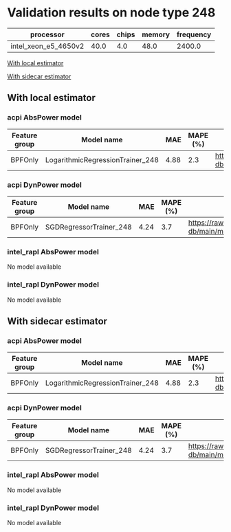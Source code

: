 # Validation results on node type 248

| processor | cores | chips | memory | frequency |
| --- | --- | --- | --- | --- |
| intel_xeon_e5_4650v2 | 40.0 | 4.0 | 48.0 | 2400.0 |

[With local estimator](#with-local-estimator)

[With sidecar estimator](#with-sidecar-estimator)

## With local estimator

### acpi AbsPower model

| Feature group | Model name | MAE | MAPE (%) | URL |
| --- | --- | --- | --- | --- |
| BPFOnly | LogarithmicRegressionTrainer_248 | 4.88 | 2.3 | https://raw.githubusercontent.com/sustainable-computing-io/kepler-model-db/main/models/v0.7/specpower/acpi/AbsPower/BPFOnly/LogarithmicRegressionTrainer_248.json |
### acpi DynPower model

| Feature group | Model name | MAE | MAPE (%) | URL |
| --- | --- | --- | --- | --- |
| BPFOnly | SGDRegressorTrainer_248 | 4.24 | 3.7 | https://raw.githubusercontent.com/sustainable-computing-io/kepler-model-db/main/models/v0.7/specpower/acpi/DynPower/BPFOnly/SGDRegressorTrainer_248.json |
### intel_rapl AbsPower model

No model available

### intel_rapl DynPower model

No model available

## With sidecar estimator

### acpi AbsPower model

| Feature group | Model name | MAE | MAPE (%) | URL |
| --- | --- | --- | --- | --- |
| BPFOnly | LogarithmicRegressionTrainer_248 | 4.88 | 2.3 | https://raw.githubusercontent.com/sustainable-computing-io/kepler-model-db/main/models/v0.7/specpower/acpi/AbsPower/BPFOnly/LogarithmicRegressionTrainer_248.zip |
### acpi DynPower model

| Feature group | Model name | MAE | MAPE (%) | URL |
| --- | --- | --- | --- | --- |
| BPFOnly | SGDRegressorTrainer_248 | 4.24 | 3.7 | https://raw.githubusercontent.com/sustainable-computing-io/kepler-model-db/main/models/v0.7/specpower/acpi/DynPower/BPFOnly/SGDRegressorTrainer_248.zip |
### intel_rapl AbsPower model

No model available

### intel_rapl DynPower model

No model available

